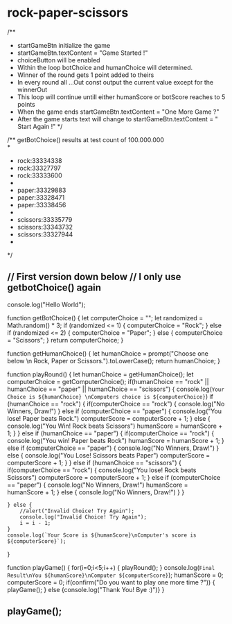# rock-paper-scissors
/**
 * startGameBtn initialize the game 
 * startGameBtn.textContent = "Game Started !"
 * choiceButton will be enabled
 * Within the loop botChoice and humanChoice will determined.
 * Winner of the round gets 1 point added to theirs
 * In every round all ...Out const output the current value except for the winnerOut
 * This loop will continue untill either humanScore or botScore reaches to 5 points
 * When the game ends startGameBtn.textContent = "One More Game ?" 
 * After the game starts text will change to startGameBtn.textContent = " Start Again !"
 */


/** getBotChoice() results at test count of 100.000.000  
 * 
 * rock:33334338
 * rock:33327797
 * rock:33333600
 * 
 * paper:33329883
 * paper:33328471
 * paper:33338456
 * 
 * scissors:33335779
 * scissors:33343732
 * scissors:33327944
 * 
 */
 
// First version down below
// I only use getbotChoice() again
----------------------------------
console.log("Hello World");

function getBotChoice() {
    let computerChoice = "";
    let randomized = Math.random() * 3;
    if (randomized <= 1) {
        computerChoice = "Rock";
    }   else if (randomized <= 2) {
        computerChoice = "Paper";
    }   else {
        computerChoice = "Scissors";
    }
    return computerChoice;
}

function getHumanChoice() {
    let humanChoice = prompt("Choose one below \n Rock, Paper or Scissors.").toLowerCase();
    return humanChoice;
}

function playRound() {
    let humanChoice = getHumanChoice();
    let computerChoice = getComputerChoice();
    if(humanChoice == "rock" || humanChoice == "paper" || humanChoice == "scissors") {
        console.log(`Your Choice is ${humanChoice} \nComputers choice is ${computerChoice}`)
        if (humanChoice == "rock") {
            if(computerChoice == "rock") {
                console.log("No Winners, Draw!")
            } else if (computerChoice == "paper") {
                console.log("You lose! Paper beats Rock.")
                computerScore = computerScore + 1;
            } else {
                console.log("You Win! Rock beats Scissors")
                humanScore = humanScore + 1;
            }
        } else if (humanChoice == "paper") {
            if(computerChoice == "rock") {
                console.log("You win! Paper beats Rock")
                humanScore = humanScore + 1;
            } else if (computerChoice == "paper") {
                console.log("No Winners, Draw!")
            } else {
                console.log("You Lose! Scissors beats Paper")
                computerScore = computerScore + 1;
            }
        } else if (humanChoice == "scissors") {
            if(computerChoice == "rock") {
                console.log("You lose! Rock beats Scissors")
                computerScore = computerScore + 1;
            } else if (computerChoice == "paper") {
                console.log("No Winners, Draw!")
                humanScore = humanScore + 1;
            } else {
                console.log("No Winners, Draw!")
            }
        }
        
    } else {
        //alert("Invalid Choice! Try Again");
        console.log("Invalid Choice! Try Again");
        i = i - 1;
    }
    console.log(`Your Score is ${humanScore}\nComputer's score is ${computerScore}`);
}

function playGame() {
    for(i=0;i<5;i++) {
        playRound();
    }
    console.log(`Final Result\nYou ${humanScore}\nComputer ${computerScore}`);
    humanScore = 0;
    computerScore = 0;
    if(confirm("Do you want to play one more time ?")) {
        playGame();
    } else {console.log("Thank You! Bye :)")}
}

playGame();
----------------------------------